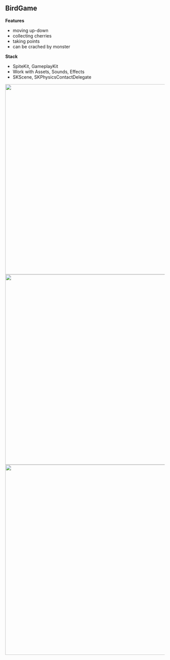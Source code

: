 ## BirdGame

**Features** 

- moving up-down
- collecting cherries
- taking points
- can be crached by monster

**Stack** 
- SpiteKit, GameplayKit
- Work with Assets, Sounds, Effects
- SKScene, SKPhysicsContactDelegate


<img src="https://github.com/RomanVakulenko/BirdGame/assets/97017715/60045a33-5e8d-428b-a602-0949b91eba7c" width="600">

<img src="https://github.com/RomanVakulenko/BirdGame/assets/97017715/a1618739-17bf-4dfa-b93b-4d7f103b15b9" width="600">

<img src="https://github.com/RomanVakulenko/BirdGame/assets/97017715/21305e36-99e6-4b94-a070-7802c12f1513" width="600">
